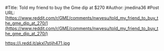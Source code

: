#Title: Told my friend to buy the Gme dip at $270
#Author: jmedina36
#Post URL: [https://www.reddit.com/r/GME/comments/nwvesu/told_my_friend_to_buy_the_gme_dip_at_270/](https://www.reddit.com/r/GME/comments/nwvesu/told_my_friend_to_buy_the_gme_dip_at_270/)


https://i.redd.it/akxl7stijh471.jpg